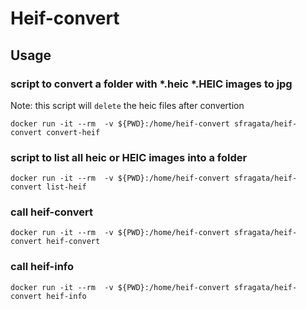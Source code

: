 # Heif-convert

## Usage

### script to convert a folder with *.heic *.HEIC images to jpg

Note: this script will `delete` the heic files after convertion
```
docker run -it --rm  -v ${PWD}:/home/heif-convert sfragata/heif-convert convert-heif
```
### script to list all heic or HEIC images into a folder

```
docker run -it --rm  -v ${PWD}:/home/heif-convert sfragata/heif-convert list-heif
```

### call heif-convert
```
docker run -it --rm  -v ${PWD}:/home/heif-convert sfragata/heif-convert heif-convert
```
### call heif-info
```
docker run -it --rm  -v ${PWD}:/home/heif-convert sfragata/heif-convert heif-info
```